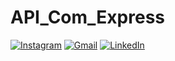 # API_Com_Express
 
[![Instagram](https://img.shields.io/badge/Instagram-%23E4405F.svg?style=for-the-badge&logo=instagram&logoColor=white)](https://instagram.com/vinici0s.al) 
[![Gmail](https://img.shields.io/badge/Gmail-D14836?style=for-the-badge&logo=gmail&logoColor=white)](mailto:viniciusgarcialoreto@gmail.com) 
[![LinkedIn](https://img.shields.io/badge/LinkedIn-%230077B5.svg?style=for-the-badge&logo=linkedin&logoColor=white)](https://linkedin.com/in/linkedin.com/in/vinícius-loreto-a4153a254)
